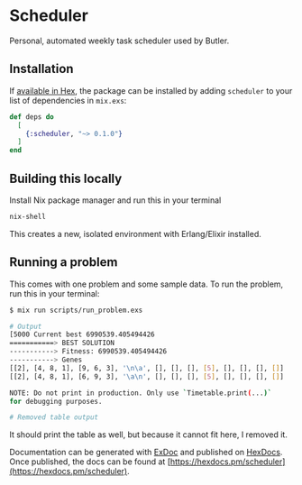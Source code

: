 # Scheduler

Personal, automated weekly task scheduler used by Butler.

## Installation

If [available in Hex](https://hex.pm/docs/publish), the package can be installed
by adding `scheduler` to your list of dependencies in `mix.exs`:

```elixir
def deps do
  [
    {:scheduler, "~> 0.1.0"}
  ]
end
```

## Building this locally

Install Nix package manager and run this in your terminal

```bash
nix-shell
```

This creates a new, isolated environment with Erlang/Elixir installed.

## Running a problem

This comes with one problem and some sample data. To run the problem, run this
in your terminal:

```bash
$ mix run scripts/run_problem.exs

# Output
[5000 Current best 6990539.405494426
===========> BEST SOLUTION
-----------> Fitness: 6990539.405494426
-----------> Genes
[[2], [4, 8, 1], [9, 6, 3], '\n\a', [], [], [], [5], [], [], [], []]
[[2], [4, 8, 1], [6, 9, 3], '\a\n', [], [], [], [5], [], [], [], []]

NOTE: Do not print in production. Only use `Timetable.print(...)`
for debugging purposes.

# Removed table output
```

It should print the table as well, but because it cannot fit here, I removed it.

Documentation can be generated with [ExDoc](https://github.com/elixir-lang/ex_doc)
and published on [HexDocs](https://hexdocs.pm). Once published, the docs can
be found at [https://hexdocs.pm/scheduler](https://hexdocs.pm/scheduler).

